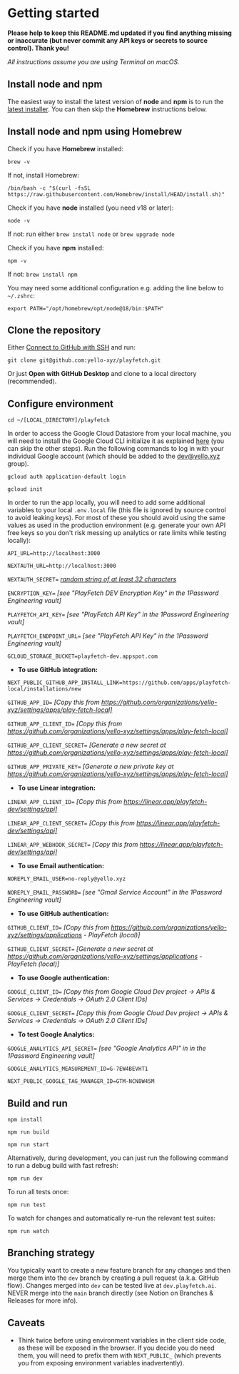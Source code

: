 # Getting started
**Please help to keep this README.md updated if you find anything missing or inaccurate (but never commit any API keys or secrets to source control). Thank you!** 

*All instructions assume you are using Terminal on macOS.*
## Install node and npm

The easiest way to install the latest version of **node** and **npm** is to run the [latest installer](https://nodejs.org/en/download). You can then skip the **Homebrew** instructions below.

## Install node and npm using Homebrew
Check if you have **Homebrew** installed:

`brew -v`

If not, install Homebrew:

`/bin/bash -c "$(curl -fsSL https://raw.githubusercontent.com/Homebrew/install/HEAD/install.sh)"`

Check if you have **node** installed (you need v18 or later):

`node -v`

If not: run either `brew install node` or `brew upgrade node`

Check if you have **npm** installed:

`npm -v`

If not: `brew install npm`

You may need some additional configuration e.g. adding the line below to `~/.zshrc`:

`export PATH="/opt/homebrew/opt/node@18/bin:$PATH"`

## Clone the repository
Either [Connect to GitHub with SSH](https://docs.github.com/en/authentication/connecting-to-github-with-ssh) and run:

`git clone git@github.com:yello-xyz/playfetch.git`

Or just **Open with GitHub Desktop** and clone to a local directory (recommended).

## Configure environment
`cd ~/[LOCAL_DIRECTORY]/playfetch`

In order to access the Google Cloud Datastore from your local machine, you will need to install the Google Cloud CLI initialize it as explained [here](https://cloud.google.com/sdk/docs/install-sdk) (you can skip the other steps). Run the following commands to log in with your individual Google account (which should be added to the dev@yello.xyz group).

`gcloud auth application-default login`

`gcloud init`

In order to run the app locally, you will need to add some additional variables to your local `.env.local` file (this file is ignored by source control to avoid leaking keys). For most of these you should avoid using the same values as used in the production environment (e.g. generate your own API free keys so you don't risk messing up analytics or rate limits while testing locally):

`API_URL=http://localhost:3000`

`NEXTAUTH_URL=http://localhost:3000`

`NEXTAUTH_SECRET=` *[random string of at least 32 characters](https://1password.com/password-generator/)*

`ENCRYPTION_KEY=` *[see "PlayFetch DEV Encryption Key" in the 1Password Engineering vault]*

`PLAYFETCH_API_KEY=` *[see "PlayFetch API Key" in the 1Password Engineering vault]*

`PLAYFETCH_ENDPOINT_URL=` *[see "PlayFetch API Key" in the 1Password Engineering vault]*

`GCLOUD_STORAGE_BUCKET=playfetch-dev.appspot.com`

- **To use GitHub integration:**

`NEXT_PUBLIC_GITHUB_APP_INSTALL_LINK=https://github.com/apps/playfetch-local/installations/new`

`GITHUB_APP_ID=` *[Copy this from https://github.com/organizations/yello-xyz/settings/apps/play-fetch-local]*

`GITHUB_APP_CLIENT_ID=` *[Copy this from https://github.com/organizations/yello-xyz/settings/apps/play-fetch-local]*

`GITHUB_APP_CLIENT_SECRET=` *[Generate a new secret at https://github.com/organizations/yello-xyz/settings/apps/play-fetch-local]*

`GITHUB_APP_PRIVATE_KEY=` *[Generate a new private key at https://github.com/organizations/yello-xyz/settings/apps/play-fetch-local]*

- **To use Linear integration:**

`LINEAR_APP_CLIENT_ID=` *[Copy this from https://linear.app/playfetch-dev/settings/api]*

`LINEAR_APP_CLIENT_SECRET=` *[Copy this from https://linear.app/playfetch-dev/settings/api]*

`LINEAR_APP_WEBHOOK_SECRET=` *[Copy this from https://linear.app/playfetch-dev/settings/api]*

- **To use Email authentication:**

`NOREPLY_EMAIL_USER=no-reply@yello.xyz`

`NOREPLY_EMAIL_PASSWORD=` *[see "Gmail Service Account" in the 1Password Engineering vault]*

- **To use GitHub authentication:**

`GITHUB_CLIENT_ID=` *[Copy this from https://github.com/organizations/yello-xyz/settings/applications - PlayFetch (local)]*

`GITHUB_CLIENT_SECRET=` *[Generate a new secret at https://github.com/organizations/yello-xyz/settings/applications - PlayFetch (local)]*

- **To use Google authentication:**

`GOOGLE_CLIENT_ID=` *[Copy this from Google Cloud Dev project → APIs & Services → Credentials → OAuth 2.0 Client IDs]*

`GOOGLE_CLIENT_SECRET=` *[Copy this from Google Cloud Dev project → APIs & Services → Credentials → OAuth 2.0 Client IDs]*

- **To test Google Analytics:**

`GOOGLE_ANALYTICS_API_SECRET=` *[see "Google Analytics API" in in the 1Password Engineering vault]*

`GOOGLE_ANALYTICS_MEASUREMENT_ID=G-7EW4BEVHT1`

`NEXT_PUBLIC_GOOGLE_TAG_MANAGER_ID=GTM-NCN8W45M`

## Build and run
`npm install`

`npm run build`

`npm run start`

Alternatively, during development, you can just run the following command to run a debug build with fast refresh:

`npm run dev`

To run all tests once:

`npm run test`

To watch for changes and automatically re-run the relevant test suites:

`npm run watch`

## Branching strategy
You typically want to create a new feature branch for any changes and then merge them into the `dev` branch by creating a pull request (a.k.a. GitHub flow). Changes merged into `dev` can be tested live at `dev.playfetch.ai`. NEVER merge into the `main` branch directly (see Notion on Branches & Releases for more info).
## Caveats
- Think twice before using environment variables in the client side code, as these will be exposed in the browser. If you decide you do need them, you will need to prefix them with `NEXT_PUBLIC_` (which prevents you from exposing environment variables inadvertently). 
